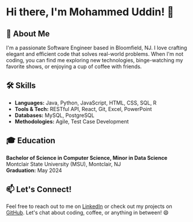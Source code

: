 # Hi there, I'm Mohammed Uddin! 👋

## 🚀 About Me

I'm a passionate Software Engineer based in Bloomfield, NJ. I love crafting elegant and efficient code that solves real-world problems. When I'm not coding, you can find me exploring new technologies, binge-watching my favorite shows, or enjoying a cup of coffee with friends.

## 🛠️ Skills

- **Languages:** Java, Python, JavaScript, HTML, CSS, SQL, R
- **Tools & Tech:** RESTful API, React, Git, Excel, PowerPoint
- **Databases:** MySQL, PostgreSQL
- **Methodologies:** Agile, Test Case Development

## 🎓 Education

**Bachelor of Science in Computer Science, Minor in Data Science**  
Montclair State University (MSU), Montclair, NJ  
**Graduation:** May 2024  

## 📫 Let's Connect!

Feel free to reach out to me on [LinkedIn](https://www.linkedin.com/in/uddin-mohammed1/) or check out my projects on [GitHub](https://github.com/muddin612). Let's chat about coding, coffee, or anything in between! 😄
